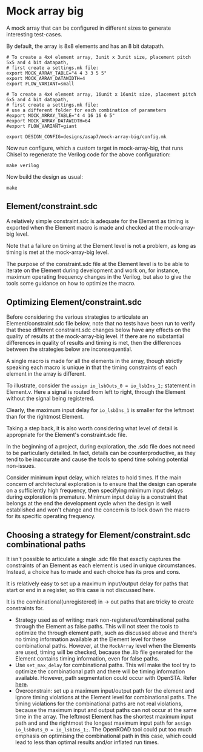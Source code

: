 Mock array big
==============

A mock array that can be configured in different sizes to generate
interesting test-cases.

By default, the array is 8x8 elements and has an 8 bit datapath.


```
# To create a 4x4 element array, 3unit x 3unit size, placement pitch 5x5 and 4 bit datapath, 
# first create a settings.mk file:
export MOCK_ARRAY_TABLE="4 4 3 3 5 5"
export MOCK_ARRAY_DATAWIDTH=4
export FLOW_VARIANT=small

# To create a 4x4 element array, 16unit x 16unit size, placement pitch 6x5 and 4 bit datapath, 
# first create a settings.mk file:
# use a different folder for each combination of parameters
#export MOCK_ARRAY_TABLE="4 4 16 16 6 5"
#export MOCK_ARRAY_DATAWIDTH=64
#export FLOW_VARIANT=giant

export DESIGN_CONFIG=designs/asap7/mock-array-big/config.mk
```

Now run configure, which a custom target in mock-array-big, that runs Chisel to
regenerate the Verilog code for the above configuration:

```
make verilog
```

Now build the design as usual:

```
make
```

Element/constraint.sdc
----------------------

A relatively simple constraint.sdc is adequate for the Element as
timing is exported when the Element macro is made and checked at the
mock-array-big level.

Note that a failure on timing at the Element level is
not a problem, as long as timing is met at the mock-array-big level.

The purpose of the constraint.sdc file at the Element level is to
be able to iterate on the Element during development and work on,
for instance, maximum operating frequency changes in the Verilog,
but also to give the tools some guidance on how to optimize the
macro.

Optimizing Element/constraint.sdc
---------------------------------

Before considering the various strategies to articulate an Element/constraint.sdc
file below, note that no tests have been run to verify that these
different constraint.sdc changes below have any effects on the quality
of results at the mock-array-big level. If there are no substantial
differences in quality of results and timing is met, then the differences
between the strategies below are inconsequential.

A single macro is made for all the elements in the array, though strictly
speaking each macro is unique in that the timing constraints of each element
in the array is different.

To illustrate, consider the `assign io_lsbOuts_0 = io_lsbIns_1;` statement in Element.v.
Here a signal is routed from left to right, through the Element without the signal
being registered.

Clearly, the maximum input delay for `io_lsbIns_1` is
smaller for the leftmost than for the rightmost Element.

Taking a step back, it is also worth considering what level of detail is
appropriate for the Element's constraint.sdc file.

In the beginning of a project, during exploration, the .sdc file does not
need to be particularly detailed. In fact, details can be counterproductive,
as they tend to be inaccurate and cause the tools to spend time solving potential non-issues.

Consider minimum input delay, which relates to hold times. If the main concern
of architectural exploration is to ensure that the design can operate on a
sufficiently high frequency, then specifying minimum input delays during
exploration is premature. Minimum input delay is a constraint that belongs at
the end the development cycle when the design is well established and won't change
and the concern is to lock down the macro for its specific operating frequency.

Choosing a strategy for Element/constraint.sdc combinational paths
------------------------------------------------------------------

It isn't possible to articulate a single .sdc file that exactly captures the
constraints of an Element as each element is used in unique circumstances.
Instead, a choice has to made and each choice has its pros and cons.

It is relatively easy to set up a maximum input/output delay for paths
that start or end in a register, so this case is not discussed here.

It is the combinational(unregistered) in -> out
paths that are tricky to create constraints for.

- Strategy used as of writing: mark non-registered/combinational paths through
  the Element as false paths. This will not steer the tools to optimize the
  through element path, such as discussed above and there's no timing information
  available at the Element level for these combinational paths.
  However, at the `MockArray` level when the Elements are used, timing will
  be checked, because the .lib file generated for the Element contains timing
  information, even for false paths.
- Use `set_max_delay` for combinational paths. This will make the tool try
  to optimize the combinational path and there will be timing information available.
  However, path segmentation could occur with OpenSTA. Refer [here](https://docs.xilinx.com/r/2020.2-English/ug906-vivado-design-analysis/TIMING-13-Timing-Paths-Ignored-Due-to-Path-Segmentation).
- Overconstrain: set up a maximum input/output path for the element and ignore
  timing violations at the Element level for combinational paths.
  The timing violations for the combinational paths are not real violations,
  because the maximum input and output paths can not occur at the same time
  in the array. The leftmost Element has the shortest maximum input path and
  and the rightmost the longest maximum input path for
  `assign io_lsbOuts_0 = io_lsbIns_1;`. The OpenROAD tool could put too much
  emphasis on optimising the combinational path in this case, which could
  lead to less than optimal results and/or inflated run times.
